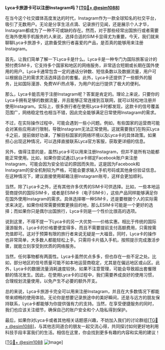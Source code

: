 **Lyca卡旅游卡可以注册Instagram吗？[[TG💪+ @esim1088](https://t.me/s/esim1088)]**

在当今这个社交媒体高度发达的时代，Instagram作为一款全球知名的社交平台，吸引了无数用户。无论是分享生活点滴、记录旅行见闻，还是展示个人才华，Instagram都成为了一种不可或缺的存在。然而，对于那些经常出国旅行或者需要在海外使用手机服务的人来说，选择合适的SIM卡显得尤为重要。今天，我们就来聊聊Lyca卡旅游卡，这款备受旅行者喜爱的产品，是否真的能够用来注册Instagram。

首先，让我们简单了解一下Lyca卡是什么。Lyca卡是一种专门为国际旅客设计的预付费SIM卡，它支持多个国家和地区的网络服务，非常适合短期或长期在国外使用的用户。Lyca卡通常包含一定的通话分钟数、短信条数以及数据流量，用户可以根据自己的需求灵活选择适合的套餐。此外，Lyca卡还提供了一些额外的服务，比如国际漫游、免费WiFi热点等，为用户的出行提供了极大的便利。

那么，Lyca卡能否用于注册Instagram呢？答案是肯定的。理论上来说，只要你的Lyca卡拥有足够的数据流量，并且能够正常连接到互联网，就可以轻松地注册并使用Instagram。实际上，很多旅行者在使用Lyca卡时都发现，这款卡的信号覆盖范围广，网络稳定性也相当不错，因此完全能够满足日常使用Instagram的需求。

不过，在实际操作过程中，可能会遇到一些小问题。例如，有些国家的运营商可能会对某些应用进行限制，导致Instagram无法正常使用。这就需要我们在购买Lyca卡之前，提前做好功课，了解目标国家的网络环境以及Lyca卡的具体政策。如果担心出现这种情况，可以选择直接联系Lyca官方客服，获取更详细的信息。

另外，值得注意的是，虽然Lyca卡可以用来注册Instagram，但并不是所有功能都能正常使用。比如，如果你尝试通过Lyca卡绑定Facebook账户来注册Instagram，可能会因为安全验证的原因而失败。这是因为Facebook和Instagram的安全机制较为严格，可能会要求输入手机号码或其他身份验证信息。在这种情况下，建议直接使用邮箱注册Instagram账号，这样会更加顺利。

当然，除了Lyca卡之外，还有其他许多优秀的SIM卡可供选择。比如，一些本地运营商提供的国际SIM卡，或者是ESIM卡（电子SIM卡），这些产品同样能够满足你在国外使用Instagram的需求。具体选择哪一种SIM卡，还是要根据个人的实际需求来决定。如果你经常需要频繁更换目的地，那么ESIM卡可能是一个更好的选择；而如果你只是偶尔出国旅行，Lyca卡则是一个性价比很高的选项。

说到这里，不得不提一下Lyca卡的另一大优势——价格实惠。相比于传统的国际漫游服务，Lyca卡的价格要便宜得多，而且不需要提前支付高额费用，只需按需充值即可。这对于预算有限的旅行者来说无疑是一大福音。同时，Lyca卡的操作也非常简单，大多数人都能轻松上手。只需将卡片插入手机，按照提示完成激活步骤，就能立刻享受到优质的网络服务。

当然，任何事物都有两面性。Lyca卡虽然优点多多，但也存在一些不足之处。比如，部分地区的信号质量可能不如本地运营商稳定，尤其是在偏远地区或山区。此外，Lyca卡的数据流量消耗速度较快，如果不注意管理，可能会导致超出套餐限额的情况发生。因此，在使用Lyca卡的过程中，我们需要养成良好的使用习惯，合理规划流量使用，以免产生不必要的额外开支。

总的来说，Lyca卡旅游卡完全可以用来注册Instagram，并且在大多数情况下都能带来顺畅的使用体验。无论你是想要记录旅途中的美好瞬间，还是与远方的朋友保持联系，Lyca卡都能够为你提供强有力的支持。当然，在享受便捷服务的同时，我们也应该关注细节，确保自己的账户安全和个人隐私得到保护。

最后，如果你对Lyca卡或者其他相关话题感兴趣，不妨加入我们的讨论群组[[TG💪+ @esim1088](https://t.me/s/esim1088)]，与其他志同道合的朋友一起交流心得，共同探讨如何更好地利用科技手段丰富我们的生活。相信在这里，你会找到更多有趣的内容和实用的建议！

[[TG💪+ @esim1088](https://t.me/s/esim1088) ![Image](https://i.postimg.cc/4NQfJmqS/Snipaste-2025-05-13-00-14-12.png)]